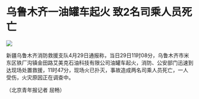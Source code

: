 # 乌鲁木齐一油罐车起火 致2名司乘人员死亡

![](https://inews.gtimg.com/om_bt/OABk3FpX3JmzooZVqnI6zofGQQ9RPX2EQYIJTOvRt34dcAA/1000)

新疆乌鲁木齐消防救援支队4月29日通报称，当日29日11时08分，乌鲁木齐市米东区铁厂沟镇金田路艾美克石油科技有限公司油罐车起火，消防、公安部门迅速到达现场处置救援，11时47分，现场火已扑灭，事故造成两名司乘人员死亡，一人受伤，火灾原因正在调查中。

（北京青年报记者 屈畅）

